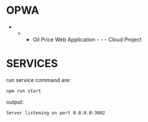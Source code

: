 # OPWA
- - - Oil Price Web Application - - -  Cloud Project

# SERVICES
run service command are:
```
npm run start
```
output:
```
Server listening on port 0.0.0.0:3002
```